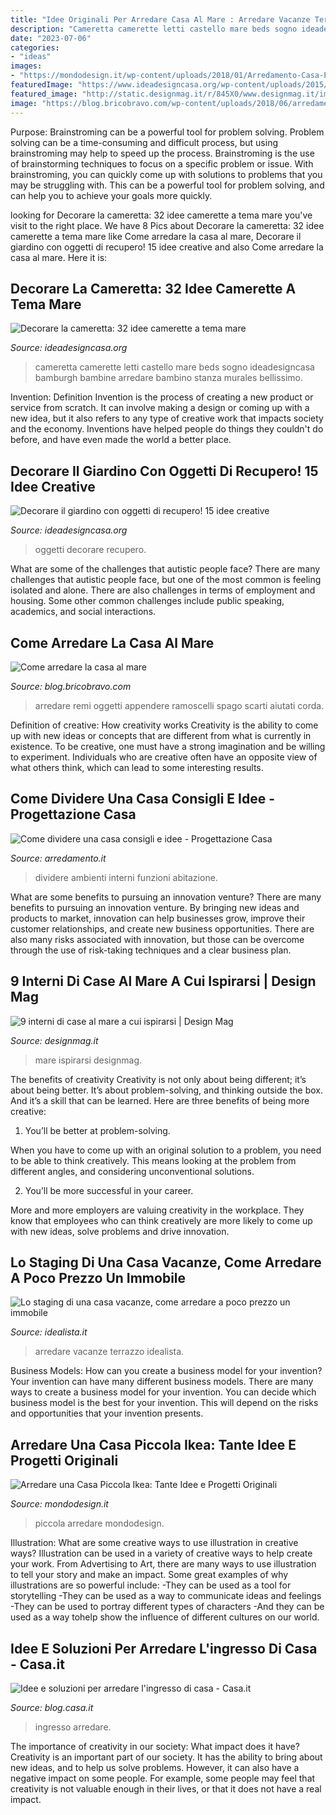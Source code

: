 ```yaml
---
title: "Idee Originali Per Arredare Casa Al Mare : Arredare Vacanze Terrazzo Idealista"
description: "Cameretta camerette letti castello mare beds sogno ideadesigncasa bamburgh bambine arredare bambino stanza murales bellissimo"
date: "2023-07-06"
categories:
- "ideas"
images:
- "https://mondodesign.it/wp-content/uploads/2018/01/Arredamento-Casa-Piccola-Ikea-32.jpg"
featuredImage: "https://www.ideadesigncasa.org/wp-content/uploads/2015/09/cameretta-per-bambini-con-4-letti-a-castello.jpg"
featured_image: "http://static.designmag.it/r/845X0/www.designmag.it/img/casa-mare.jpg"
image: "https://blog.bricobravo.com/wp-content/uploads/2018/06/arredamento-mare.jpg"
---
```



Purpose: Brainstroming can be a powerful tool for problem solving.
Problem solving can be a time-consuming and difficult process, but using brainstroming may help to speed up the process. Brainstroming is the use of brainstorming techniques to focus on a specific problem or issue. With brainstroming, you can quickly come up with solutions to problems that you may be struggling with. This can be a powerful tool for problem solving, and can help you to achieve your goals more quickly.

	

		
looking for Decorare la cameretta: 32 idee camerette a tema mare you've visit to the right place. We have 8 Pics about Decorare la cameretta: 32 idee camerette a tema mare like Come arredare la casa al mare, Decorare il giardino con oggetti di recupero! 15 idee creative and also Come arredare la casa al mare. Here it is:
		
    
## Decorare La Cameretta: 32 Idee Camerette A Tema Mare

<img loading=lazy src="https://www.ideadesigncasa.org/wp-content/uploads/2015/09/cameretta-per-bambini-con-4-letti-a-castello.jpg" onerror="this.onerror=null;this.src='https://tse3.mm.bing.net/th?id=OIP.oBdSvM45p7ciAzSTz-fxHAHaE8&amp;pid=15.1';" alt="Decorare la cameretta: 32 idee camerette a tema mare">

_Source: ideadesigncasa.org_

>cameretta camerette letti castello mare beds sogno ideadesigncasa bamburgh bambine arredare bambino stanza murales bellissimo. 

	

Invention: Definition
Invention is the process of creating a new product or service from scratch. It can involve making a design or coming up with a new idea, but it also refers to any type of creative work that impacts society and the economy. Inventions have helped people do things they couldn't do before, and have even made the world a better place.

    
## Decorare Il Giardino Con Oggetti Di Recupero! 15 Idee Creative

<img loading=lazy src="https://www.ideadesigncasa.org/wp-content/uploads/2020/06/decorare-giardino-con-oggetti-di-recupero-16.jpg" onerror="this.onerror=null;this.src='https://tse1.mm.bing.net/th?id=OIP.tqhbddt8mKXPtw0EnTH9GQHaE6&amp;pid=15.1';" alt="Decorare il giardino con oggetti di recupero! 15 idee creative">

_Source: ideadesigncasa.org_

>oggetti decorare recupero. 

	

What are some of the challenges that autistic people face?
There are many challenges that autistic people face, but one of the most common is feeling isolated and alone. There are also challenges in terms of employment and housing. Some other common challenges include public speaking, academics, and social interactions.

    
## Come Arredare La Casa Al Mare

<img loading=lazy src="https://blog.bricobravo.com/wp-content/uploads/2018/06/arredamento-mare.jpg" onerror="this.onerror=null;this.src='https://tse1.mm.bing.net/th?id=OIP.0MQzCMHZ1SbiPvbLwDXRKAHaCi&amp;pid=15.1';" alt="Come arredare la casa al mare">

_Source: blog.bricobravo.com_

>arredare remi oggetti appendere ramoscelli spago scarti aiutati corda. 

	

Definition of creative: How creativity works
Creativity is the ability to come up with new ideas or concepts that are different from what is currently in existence. To be creative, one must have a strong imagination and be willing to experiment. Individuals who are creative often have an opposite view of what others think, which can lead to some interesting results.

    
## Come Dividere Una Casa Consigli E Idee - Progettazione Casa

<img loading=lazy src="https://www.arredamento.it/come-dividere-una-casa-consigli-e-idee_NG3.jpg" onerror="this.onerror=null;this.src='https://tse3.mm.bing.net/th?id=OIP.oWw1ZNlMD_AdQQXR3ZXwCQHaE8&amp;pid=15.1';" alt="Come dividere una casa consigli e idee - Progettazione Casa">

_Source: arredamento.it_

>dividere ambienti interni funzioni abitazione. 

	

What are some benefits to pursuing an innovation venture?
There are many benefits to pursuing an innovation venture. By bringing new ideas and products to market, innovation can help businesses grow, improve their customer relationships, and create new business opportunities. There are also many risks associated with innovation, but those can be overcome through the use of risk-taking techniques and a clear business plan.

    
## 9 Interni Di Case Al Mare A Cui Ispirarsi | Design Mag

<img loading=lazy src="http://static.designmag.it/r/845X0/www.designmag.it/img/casa-mare.jpg" onerror="this.onerror=null;this.src='https://tse3.mm.bing.net/th?id=OIP.9n-uAmp7fLgDIO6qmagbfAHaEf&amp;pid=15.1';" alt="9 interni di case al mare a cui ispirarsi | Design Mag">

_Source: designmag.it_

>mare ispirarsi designmag. 

	

The benefits of creativity
Creativity is not only about being different; it’s about being better. It’s about problem-solving, and thinking outside the box. And it’s a skill that can be learned. Here are three benefits of being more creative:
1. You’ll be better at problem-solving.

When you have to come up with an original solution to a problem, you need to be able to think creatively. This means looking at the problem from different angles, and considering unconventional solutions.

2. You’ll be more successful in your career.

More and more employers are valuing creativity in the workplace. They know that employees who can think creatively are more likely to come up with new ideas, solve problems and drive innovation.

    
## Lo Staging Di Una Casa Vacanze, Come Arredare A Poco Prezzo Un Immobile

<img loading=lazy src="https://st3.idealista.it/news/archivie/2016-07/staging_13.jpg?sv=LW_7aJpd" onerror="this.onerror=null;this.src='https://tse4.mm.bing.net/th?id=OIP.PfnUIaFFXRbDbftILWPGFAHaFf&amp;pid=15.1';" alt="Lo staging di una casa vacanze, come arredare a poco prezzo un immobile">

_Source: idealista.it_

>arredare vacanze terrazzo idealista. 

	

Business Models: How can you create a business model for your invention?
Your invention can have many different business models. There are many ways to create a business model for your invention. You can decide which business model is the best for your invention. This will depend on the risks and opportunities that your invention presents.

    
## Arredare Una Casa Piccola Ikea: Tante Idee E Progetti Originali

<img loading=lazy src="https://mondodesign.it/wp-content/uploads/2018/01/Arredamento-Casa-Piccola-Ikea-32.jpg" onerror="this.onerror=null;this.src='https://tse3.mm.bing.net/th?id=OIP.38DdNeMVGMvJ-CUtOVWQLAHaFj&amp;pid=15.1';" alt="Arredare una Casa Piccola Ikea: Tante Idee e Progetti Originali">

_Source: mondodesign.it_

>piccola arredare mondodesign. 

	

Illustration: What are some creative ways to use illustration in creative ways?
Illustration can be used in a variety of creative ways to help create your work. From Advertising to Art, there are many ways to use illustration to tell your story and make an impact. Some great examples of why illustrations are so powerful include: 
-They can be used as a tool for storytelling 
-They can be used as a way to communicate ideas and feelings 
-They can be used to portray different types of characters 
-And they can be used as a way tohelp show the influence of different cultures on our world.

    
## Idee E Soluzioni Per Arredare L&#039;ingresso Di Casa - Casa.it

<img loading=lazy src="https://blog.casa.it/wp-content/uploads/2013/01/INGRESSO8.jpg" onerror="this.onerror=null;this.src='https://tse1.mm.bing.net/th?id=OIP.O6Fri0LqjcR8uN4UKU12rQAAAA&amp;pid=15.1';" alt="Idee e soluzioni per arredare l&#039;ingresso di casa - Casa.it">

_Source: blog.casa.it_

>ingresso arredare. 

	

The importance of creativity in our society: What impact does it have?
Creativity is an important part of our society. It has the ability to bring about new ideas, and to help us solve problems. However, it can also have a negative impact on some people. For example, some people may feel that creativity is not valuable enough in their lives, or that it does not have a real impact.

